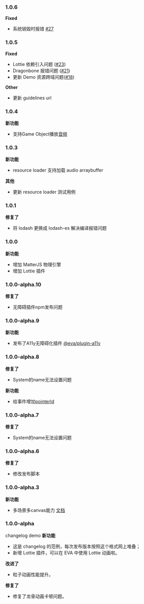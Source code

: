 ### 1.0.6
**Fixed**
* 系统销毁时报错 [#27](https://github.com/eva-engine/eva.js/pull/27)

### 1.0.5
**Fixed**
* Lottie 依赖引入问题 ([#23](https://github.com/eva-engine/eva.js/pull/23))
* Dragonbone 报错问题 ([#21](https://github.com/eva-engine/eva.js/pull/21))
* 更新 Demo 资源跨域问题([#18](https://github.com/eva-engine/eva.js/pull/18))

**Other**
* 更新 guidelines url

### 1.0.4

**新功能**
- 支持Game Object播放[音频](https://eva-engine.gitee.io/#/tutorials/sound) 


### 1.0.3

**新功能**
- resource loader 支持加载 audio arraybuffer
  
**其他**
- 更新 resource loader 测试用例

### 1.0.1

**修复了**
- 将 lodash 更换成 lodash-es 解决编译报错问题

### 1.0.0

**新功能**
- 增加 MatterJS 物理引擎
- 增加 Lottie 插件

### 1.0.0-alpha.10

**修复了**
 - 无障碍插件npm发布问题

### 1.0.0-alpha.9

**新功能**
 - 发布了A11y无障碍化插件 [@eva/plugin-a11y](https://eva.js.org/#/tutorials/a11yPlugin)


### 1.0.0-alpha.8
**修复了**
 - System的name无法设置问题

**新功能**
 - 给事件增加[pointerId](https://eva.js.org/#/tutorials/interactionEvent?id=instance-event39s-arguments)

### 1.0.0-alpha.7
**修复了**
 - System的name无法设置问题

### 1.0.0-alpha.6
**修复了**
 - 修改发布脚本

### 1.0.0-alpha.3
**新功能**
 - 多场景多canvas能力 [文档](https://eva.js.org/#/tutorials/game?id=%e6%b8%b2%e6%9f%93%e5%88%b0%e5%a4%9a%e4%b8%aa-canvas)


### 1.0.0-alpha 
changelog demo
**新功能**
 - 这是 changelog 的范例，每次发布版本按照这个格式网上堆叠；
 - 新增 Lottie 插件，可以在 EVA 中使用 Lottie 动画啦。

**改进了**
 - 粒子动画性能提升。

**修复了**
 - 修复了龙骨动画卡顿问题。